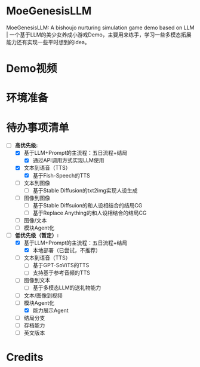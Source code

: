 # MoeGenesisLLM
MoeGenesisLLM: A bishoujo nurturing simulation game demo based on LLM | 一个基于LLM的美少女养成小游戏Demo，主要用来练手，学习一些多模态拓展能力还有实现一些平时想到的idea。
# Demo视频

# 环境准备

# 待办事项清单
- [ ] **高优先级:**
   - [x] 基于LLM+Prompt的主流程：五日流程+结局
       - [x] 通过API调用方式实现LLM使用
   - [x] 文本到语音（TTS）
       - [x] 基于Fish-Speech的TTS
   - [ ] 文本到图像
     - [ ] 基于Stable Diffusion的txt2img实现人设生成
   - [ ] 图像到图像
     - [ ] 基于Stable Diffsuion的和人设相结合的结局CG
     - [ ] 基于Replace Anything的和人设相结合的结局CG
   - [ ] 图像/文本
   - [ ] 模块Agent化
- [ ] **低优先级（暂定）:**
   - [x] 基于LLM+Prompt的主流程：五日流程+结局
     - [x] 本地部署（已尝试，不推荐）
   - [ ] 文本到语音（TTS）
       - [ ] 基于GPT-SoViTS的TTS
       - [ ] 支持基于参考音频的TTS
   - [ ] 图像到文本
       - [ ] 基于多模态LLM的送礼物能力
   - [ ] 文本/图像到视频
   - [ ] 模块Agent化
       - [x] 能力展示Agent
   - [ ] 结局分支
   - [ ] 存档能力
   - [ ] 英文版本
         
# Credits
